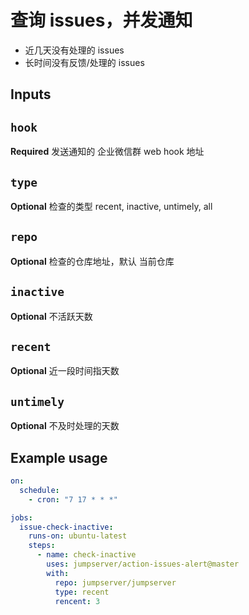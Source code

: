 # 查询 issues，并发通知

- 近几天没有处理的 issues
- 长时间没有反馈/处理的 issues

## Inputs
## `hook`
**Required** 发送通知的 企业微信群 web hook 地址

## `type`
**Optional** 检查的类型 recent, inactive, untimely, all

## `repo`
**Optional** 检查的仓库地址，默认 当前仓库

## `inactive`
**Optional** 不活跃天数

## `recent`
**Optional** 近一段时间指天数

## `untimely`
**Optional** 不及时处理的天数


## Example usage

```yaml
on:
  schedule:
    - cron: "7 17 * * *"

jobs:
  issue-check-inactive:
    runs-on: ubuntu-latest
    steps:
      - name: check-inactive
        uses: jumpserver/action-issues-alert@master
        with:
          repo: jumpserver/jumpserver
          type: recent
          rencent: 3

```
